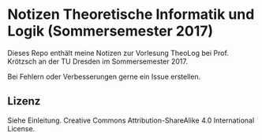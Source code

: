 # Notizen Theoretische Informatik und Logik (Sommersemester 2017)

Dieses Repo enthält meine Notizen zur Vorlesung TheoLog bei Prof. Krötzsch an
der TU Dresden im Sommersemester 2017. 

Bei Fehlern oder Verbesserungen gerne ein Issue erstellen.

## Lizenz
Siehe Einleitung. Creative Commons Attribution-ShareAlike 4.0 International License.

